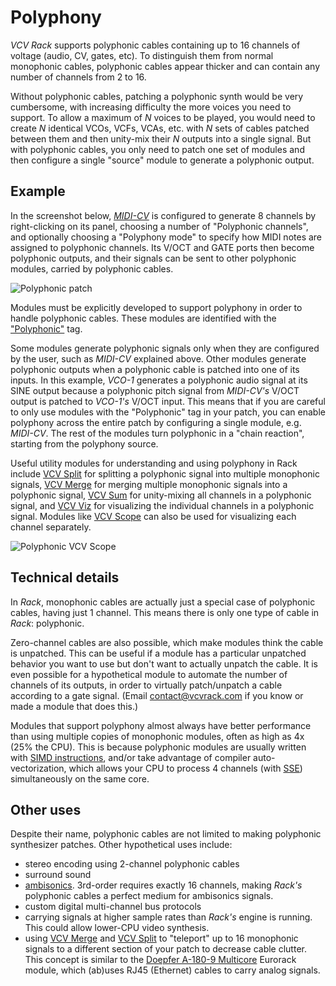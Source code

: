 # Polyphony

*VCV Rack* supports polyphonic cables containing up to 16 channels of voltage (audio, CV, gates, etc).
To distinguish them from normal monophonic cables, polyphonic cables appear thicker and can contain any number of channels from 2 to 16.

Without polyphonic cables, patching a polyphonic synth would be very cumbersome, with increasing difficulty the more voices you need to support.
To allow a maximum of $N$ voices to be played, you would need to create $N$ identical VCOs, VCFs, VCAs, etc. with $N$ sets of cables patched between them and then unity-mix their $N$ outputs into a single signal.
But with polyphonic cables, you only need to patch one set of modules and then configure a single "source" module to generate a polyphonic output.

## Example

In the screenshot below, [*MIDI-CV*](Core#midi-cv) is configured to generate 8 channels by right-clicking on its panel, choosing a number of "Polyphonic channels", and optionally choosing a "Polyphony mode" to specify how MIDI notes are assigned to polyphonic channels.
Its V/OCT and GATE ports then become polyphonic outputs, and their signals can be sent to other polyphonic modules, carried by polyphonic cables.

![Polyphonic patch](images/polyphonicpatch.png)

Modules must be explicitly developed to support polyphony in order to handle polyphonic cables.
These modules are identified with the ["Polyphonic"](https://library.vcvrack.com/?query=&brand=&tag=Polyphonic&license=) tag.

Some modules generate polyphonic signals only when they are configured by the user, such as *MIDI-CV* explained above.
Other modules generate polyphonic outputs when a polyphonic cable is patched into one of its inputs.
In this example, *VCO-1* generates a polyphonic audio signal at its SINE output because a polyphonic pitch signal from *MIDI-CV's* V/OCT output is patched to *VCO-1's* V/OCT input.
This means that if you are careful to only use modules with the "Polyphonic" tag in your patch, you can enable polyphony across the entire patch by configuring a single module, e.g. *MIDI-CV*.
The rest of the modules turn polyphonic in a "chain reaction", starting from the polyphony source.

Useful utility modules for understanding and using polyphony in Rack include [VCV Split](https://library.vcvrack.com/Fundamental/Split) for splitting a polyphonic signal into multiple monophonic signals, [VCV Merge](https://library.vcvrack.com/Fundamental/Merge) for merging multiple monophonic signals into a polyphonic signal, [VCV Sum](https://library.vcvrack.com/Fundamental/Sum) for unity-mixing all channels in a polyphonic signal, and [VCV Viz](https://library.vcvrack.com/Fundamental/Viz) for visualizing the individual channels in a polyphonic signal.
Modules like [VCV Scope](https://library.vcvrack.com/Fundamental/Scope) can also be used for visualizing each channel separately.

![Polyphonic VCV Scope](images/polyphonicscope.png)

## Technical details

In *Rack*, monophonic cables are actually just a special case of polyphonic cables, having just 1 channel.
This means there is only one type of cable in *Rack*: polyphonic.

Zero-channel cables are also possible, which make modules think the cable is unpatched.
This can be useful if a module has a particular unpatched behavior you want to use but don't want to actually unpatch the cable.
It is even possible for a hypothetical module to automate the number of channels of its outputs, in order to virtually patch/unpatch a cable according to a gate signal.
(Email contact@vcvrack.com if you know or made a module that does this.)

Modules that support polyphony almost always have better performance than using multiple copies of monophonic modules, often as high as 4x (25% the CPU).
This is because polyphonic modules are usually written with [SIMD instructions](https://en.wikipedia.org/wiki/SIMD), and/or take advantage of compiler auto-vectorization, which allows your CPU to process 4 channels (with [SSE](https://en.wikipedia.org/wiki/Streaming_SIMD_Extensions)) simultaneously on the same core.

## Other uses

Despite their name, polyphonic cables are not limited to making polyphonic synthesizer patches.
Other hypothetical uses include:
- stereo encoding using 2-channel polyphonic cables
- surround sound
- [ambisonics](https://en.wikipedia.org/wiki/Ambisonics). 3rd-order requires exactly 16 channels, making *Rack's* polyphonic cables a perfect medium for ambisonics signals.
- custom digital multi-channel bus protocols
- carrying signals at higher sample rates than *Rack's* engine is running. This could allow lower-CPU video synthesis.
- using [VCV Merge](https://library.vcvrack.com/Fundamental/Merge) and [VCV Split](https://library.vcvrack.com/Fundamental/Split) to "teleport" up to 16 monophonic signals to a different section of your patch to decrease cable clutter.
This concept is similar to the [Doepfer A-180-9 Multicore](http://www.doepfer.de/A1809.htm) Eurorack module, which (ab)uses RJ45 (Ethernet) cables to carry analog signals.
